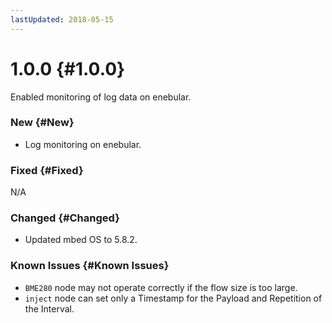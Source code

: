 ```yaml
---
lastUpdated: 2018-05-15
---
```


# 1.0.0 {#1.0.0}

Enabled monitoring of log data on enebular.

### New {#New}

* Log monitoring on enebular.

### Fixed {#Fixed}

N/A

### Changed {#Changed}

* Updated mbed OS to 5.8.2.

### Known Issues {#Known Issues}

* `BME280` node may not operate correctly if the flow size is too large.
* `inject` node can set only a Timestamp for the Payload and Repetition of the Interval.
